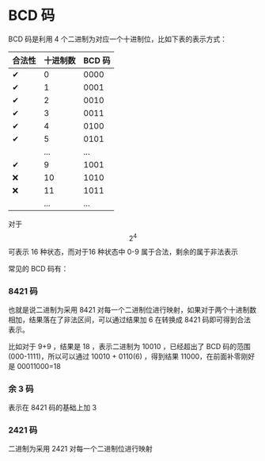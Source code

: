 # BCD 码

BCD 码是利用 4 个二进制为对应一个十进制位，比如下表的表示方式：

| 合法性 | 十进制数 | BCD 码 |
| :--- | :--- | :--- |
| ✔  | 0 | 0000 |
| ✔  | 1 | 0001 |
| ✔  | 2 | 0010 |
| ✔  | 3 | 0011 |
| ✔  | 4 | 0100 |
| ✔  | 5 | 0101 |
|  | ... | ... |
| ✔  | 9 | 1001 |
| ❌  | 10 | 1010 |
| ❌  | 11 | 1011 |
|  | ... | ... |

对于 $$2^{4}$$ 可表示 16 种状态，而对于16 种状态中 0-9 属于合法，剩余的属于非法表示

常见的 BCD 码有：

### **8421 码**

也就是说二进制为采用 8421 对每一个二进制位进行映射，如果对于两个十进制数相加，结果落在了非法区间，可以通过结果加 6 在转换成 8421 码即可得到合法表示。

比如对于 9+9 ，结果是 18 ，表示二进制为 10010 ，已经超出了 BCD 码的范围\(000-1111\)，所以可以通过 10010 + 0110\(6\) ，得到结果 11000，在前面补零刚好是 00011000=18

### 余 3 码

表示在 8421 码的基础上加 3

### 2421 码

二进制为采用 2421 对每一个二进制位进行映射

